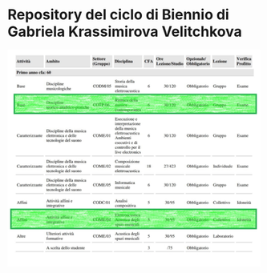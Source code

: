 # Repository del ciclo di Biennio di Gabriela Krassimirova Velitchkova

<img src="https://github.com/SMERM/BN-Velitchkova/blob/master/Programma%20di%20studi/programma_IBN.jpg" width="1000">
